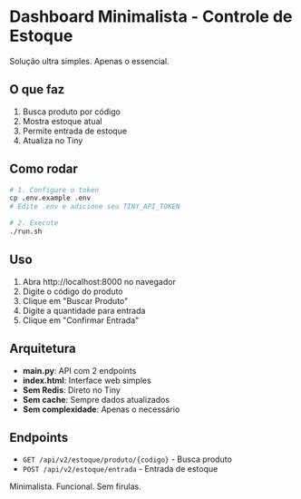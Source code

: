 # Dashboard Minimalista - Controle de Estoque

Solução ultra simples. Apenas o essencial.

## O que faz

1. Busca produto por código
2. Mostra estoque atual
3. Permite entrada de estoque
4. Atualiza no Tiny

## Como rodar

```bash
# 1. Configure o token
cp .env.example .env
# Edite .env e adicione seu TINY_API_TOKEN

# 2. Execute
./run.sh
```

## Uso

1. Abra http://localhost:8000 no navegador
2. Digite o código do produto
3. Clique em "Buscar Produto"
4. Digite a quantidade para entrada
5. Clique em "Confirmar Entrada"

## Arquitetura

- **main.py**: API com 2 endpoints
- **index.html**: Interface web simples
- **Sem Redis**: Direto no Tiny
- **Sem cache**: Sempre dados atualizados
- **Sem complexidade**: Apenas o necessário

## Endpoints

- `GET /api/v2/estoque/produto/{codigo}` - Busca produto
- `POST /api/v2/estoque/entrada` - Entrada de estoque

Minimalista. Funcional. Sem firulas.